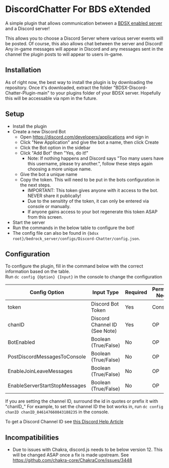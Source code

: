 
# DiscordChatter For BDS eXtended

A simple plugin that allows communication between a [BDSX enabled server](https://github.com/bdsx/bdsx) and a Discord server!  

This allows you to choose a Discord Server where various server events will be posted.
Of course, this also allows chat between the server and Discord! Any in-game messages will appear in Discord and any messages sent in the channel the plugin posts to will appear to users in-game.

## Installation

As of right now, the best way to install the plugin is by downloading the repository.
Once it's downloaded, extract the folder "BDSX-Discord-Chatter-Plugin-main" to your plugins folder of your BDSX server.
Hopefully this will be accessable via npm in the future.

## Setup

- Install the plugin
- Create a new Discord Bot
  - Open <https://discord.com/developers/applications> and sign in
  - Click "New Application" and give the bot a name, then click Create
  - Click the Bot option in the sidebar
  - Click "Add Bot" then "Yes, do it!"
    - Note: If nothing happens and Discord says "Too many users have this username, please try another.", follow these steps again choosing a more unique name.
  - Give the bot a unique name
  - Copy the token. This will need to be put in the bots configuration in the next steps.
    - IMPORTANT: This token gives anyone with it access to the bot. NEVER share it publically!
    - Due to the sensitity of the token, it can only be entered via console or manually.
    - If anyone gains access to your bot regenerate this token ASAP from this screen.
- Start the server
- Run the commands in the below table to configure the bot!
- The config file can also be found in `{bdsx root}/bedrock_server/configs/Discord-Chatter/config.json`.

## Configuration

To configure the plugin, fill in the command below with the correct information based on the table.  
Run `dc config {Option} {Input}` in the console to change the configuration

| Config Option                 | Input Type                    | Required                      | Permission Needed             |
| ----------------------------- | ----------------------------- | ----------------------------- | ----------------------------- |
| token                         | Discord Bot Token             | Yes                           | Console                       |
| chanID                        | Discord Channel ID (See Note) | Yes                           | OP                            |
| BotEnabled                    | Boolean (True/False)          | No                            | OP                            |
| PostDiscordMessagesToConsole  | Boolean (True/False)          | No                            | OP                            |
| EnableJoinLeaveMessages       | Boolean (True/False)          | No                            | OP                            |
| EnableServerStartStopMessages | Boolean (True/False)          | No                            | OP                            |

If you are setting the channel ID, surround the id in quotes or prefix it with "chanID_"
For example, to set the channel ID the bot works in, run `dc config chanID chanID_846147660843188235` in the console.

To get a Discord Channel ID see [this Discord Help Article](https://support.discord.com/hc/en-us/articles/206346498-Where-can-I-find-my-User-Server-Message-ID-)

## Incompatibilities

- Due to issues with Chakra, discord.js needs to be below version 12. This will be changed ASAP once a fix is made upstream. See https://github.com/chakra-core/ChakraCore/issues/3448
